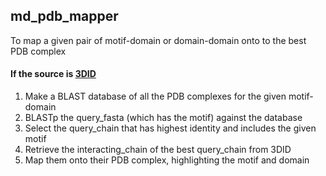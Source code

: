 ## md_pdb_mapper
To map a given pair of motif-domain or domain-domain onto to the best PDB complex

#### If the source is [3DID](https://3did.irbbarcelona.org/)
1. Make a BLAST database of all the PDB complexes for the given motif-domain
2. BLASTp the query_fasta (which has the motif) against the database
3. Select the query_chain that has highest identity and includes the given  motif
4. Retrieve the interacting_chain of the best query_chain from 3DID
5. Map them onto their PDB complex, highlighting the motif and domain
